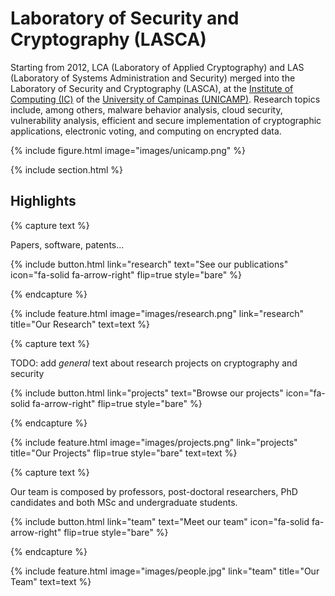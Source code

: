---
---

# Laboratory of Security and Cryptography (LASCA)

Starting from 2012, LCA (Laboratory of Applied Cryptography) and LAS (Laboratory of Systems Administration and Security) merged into the 
Laboratory of Security and Cryptography (LASCA), at the [Institute of Computing (IC)](https://ic.unicamp.br/) of the 
[University of Campinas (UNICAMP)](https://www.unicamp.br/). 
Research topics include, among others, malware behavior analysis, cloud security, vulnerability analysis, 
efficient and secure implementation of cryptographic applications, electronic voting, and computing on encrypted data.

{% include figure.html image="images/unicamp.png" %}

{% include section.html %}

## Highlights

{% capture text %}

Papers, software, patents...

{%
  include button.html
  link="research"
  text="See our publications"
  icon="fa-solid fa-arrow-right"
  flip=true
  style="bare"
%}

{% endcapture %}

{%
  include feature.html
  image="images/research.png"
  link="research"
  title="Our Research"
  text=text
%}

{% capture text %}

TODO: add *general* text about research projects on cryptography and security

{%
  include button.html
  link="projects"
  text="Browse our projects"
  icon="fa-solid fa-arrow-right"
  flip=true
  style="bare"
%}

{% endcapture %}

{%
  include feature.html
  image="images/projects.png"
  link="projects"
  title="Our Projects"
  flip=true
  style="bare"
  text=text
%}

{% capture text %}

Our team is composed by professors, post-doctoral researchers, PhD candidates and both MSc and undergraduate students.

{%
  include button.html
  link="team"
  text="Meet our team"
  icon="fa-solid fa-arrow-right"
  flip=true
  style="bare"
%}

{% endcapture %}

{%
  include feature.html
  image="images/people.jpg"
  link="team"
  title="Our Team"
  text=text
%}
